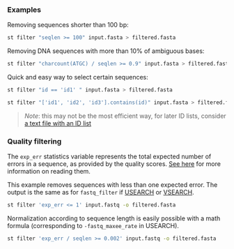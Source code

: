 
### Examples

Removing sequences shorter than 100 bp:

```sh
st filter "seqlen >= 100" input.fasta > filtered.fasta
```

Removing DNA sequences with more than 10% of ambiguous bases:

```sh
st filter "charcount(ATGC) / seqlen >= 0.9" input.fasta > filtered.fasta
```

Quick and easy way to select certain sequences:

```sh
st filter "id == 'id1' " input.fasta > filtered.fasta

st filter "['id1', 'id2', 'id3'].contains(id)" input.fasta > filtered.fasta
```

> *Note*: this may not be the most efficient way, for later ID lists, consider
> [a text file with an ID list](meta.md)


### Quality filtering

The `exp_err` statistics variable represents the total expected number of errors
in a sequence, as provided by the quality scores. [See here](pass.md#quality-scores)
for more information on reading them.

This example removes sequences with less than one expected error. The
output is the same as for `fastq_filter` if 
[USEARCH](https://www.drive5.com/usearch/manual/cmd_fastq_filter.html)
or [VSEARCH](https://github.com/torognes/vsearch).

```sh
st filter 'exp_err <= 1' input.fastq -o filtered.fasta
```

Normalization according to sequence length is easily possible with
a math formula (corresponding to `-fastq_maxee_rate` in USEARCH).

```sh
st filter 'exp_err / seqlen >= 0.002' input.fastq -o filtered.fasta
```
